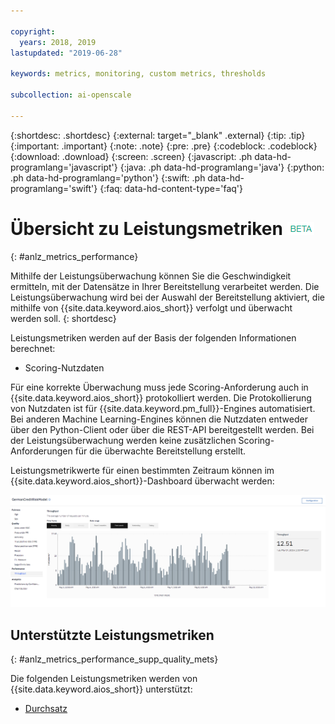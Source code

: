 ```yaml
---

copyright:
  years: 2018, 2019
lastupdated: "2019-06-28"

keywords: metrics, monitoring, custom metrics, thresholds

subcollection: ai-openscale

---
```


{:shortdesc: .shortdesc}
{:external: target="_blank" .external}
{:tip: .tip}
{:important: .important}
{:note: .note}
{:pre: .pre}
{:codeblock: .codeblock}
{:download: .download}
{:screen: .screen}
{:javascript: .ph data-hd-programlang='javascript'}
{:java: .ph data-hd-programlang='java'}
{:python: .ph data-hd-programlang='python'}
{:swift: .ph data-hd-programlang='swift'}
{:faq: data-hd-content-type='faq'}

# Übersicht zu Leistungsmetriken ![Beta-Tag](images/beta.png)
{: #anlz_metrics_performance}

Mithilfe der Leistungsüberwachung können Sie die Geschwindigkeit ermitteln, mit der Datensätze in Ihrer Bereitstellung verarbeitet werden. Die Leistungsüberwachung wird bei der Auswahl der Bereitstellung aktiviert, die mithilfe von {{site.data.keyword.aios_short}} verfolgt und überwacht werden soll.
{: shortdesc}

Leistungsmetriken werden auf der Basis der folgenden Informationen berechnet:

- Scoring-Nutzdaten

Für eine korrekte Überwachung muss jede Scoring-Anforderung auch in {{site.data.keyword.aios_short}} protokolliert werden. Die Protokollierung von Nutzdaten ist für {{site.data.keyword.pm_full}}-Engines automatisiert. Bei anderen Machine Learning-Engines können die Nutzdaten entweder über den Python-Client oder über die REST-API bereitgestellt werden. Bei der Leistungsüberwachung werden keine zusätzlichen Scoring-Anforderungen für die überwachte Bereitstellung erstellt.

Leistungsmetrikwerte für einen bestimmten Zeitraum können im {{site.data.keyword.aios_short}}-Dashboard überwacht werden:

![Leistungsdiagramm](images/performance_metrics_001.png)

## Unterstützte Leistungsmetriken
{: #anlz_metrics_performance_supp_quality_mets}

Die folgenden Leistungsmetriken werden von {{site.data.keyword.aios_short}} unterstützt:

- [Durchsatz](/docs/services/ai-openscale?topic=ai-openscale-performance_mets_through)
